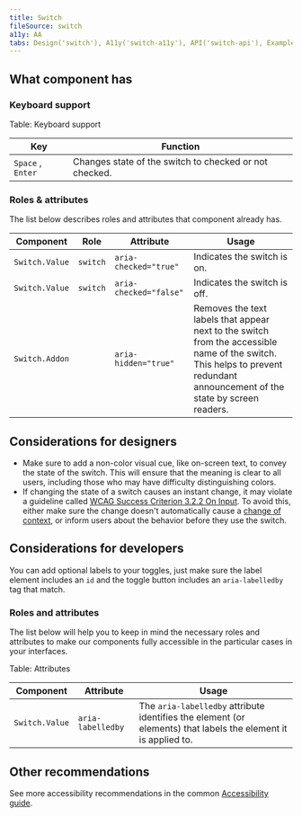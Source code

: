 ```yaml
---
title: Switch
fileSource: switch
a11y: AA
tabs: Design('switch'), A11y('switch-a11y'), API('switch-api'), Example('switch-code'), Changelog('switch-changelog')
---
```


## What component has

### Keyboard support

Table: Keyboard support

| Key               | Function                                               |
| ----------------- | ------------------------------------------------------ |
| `Space` , `Enter` | Changes state of the switch to checked or not checked. |

### Roles & attributes

The list below describes roles and attributes that component already has.

| Component      | Role     | Attribute              | Usage                                                                                                                                                                                   |
| -------------- | -------- | ---------------------- | --------------------------------------------------------------------------------------------------------------------------------------------------------------------------------------- |
| `Switch.Value` | `switch` | `aria-checked="true"`  | Indicates the switch is on. |
| `Switch.Value` | `switch` | `aria-checked="false"` | Indicates the switch is off. |
| `Switch.Addon` |          | `aria-hidden="true"`   | Removes the text labels that appear next to the switch from the accessible name of the switch. This helps to prevent redundant announcement of the state by screen readers.                                                                                          |

## Considerations for designers

- Make sure to add a non-color visual cue, like on-screen text, to convey the state of the switch. This will ensure that the meaning is clear to all users, including those who may have difficulty distinguishing colors.
- If changing the state of a switch causes an instant change, it may violate a guideline called [WCAG Success Criterion 3.2.2 On Input](https://www.w3.org/WAI/WCAG21/Understanding/on-input.html). To avoid this, either make sure the change doesn't automatically cause a [change of context](https://www.w3.org/WAI/WCAG21/Understanding/on-input.html#dfn-changes-of-context), or inform users about the behavior before they use the switch.

## Considerations for developers

You can add optional labels to your toggles, just make sure the label element includes an `id` and the toggle button includes an `aria-labelledby` tag that match.

### Roles and attributes

The list below will help you to keep in mind the necessary roles and attributes to make our components fully accessible in the particular cases in your interfaces.

Table: Attributes

| Component      | Attribute         | Usage                                                                                                          |
| -------------- | ----------------- | -------------------------------------------------------------------------------------------------------------- |
| `Switch.Value` | `aria-labelledby` | The `aria-labelledby` attribute identifies the element (or elements) that labels the element it is applied to. |

## Other recommendations

See more accessibility recommendations in the common [Accessibility guide](/core-principles/a11y/a11y).

<!--@include: ./switch-a11y-report.md-->
